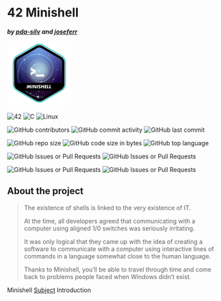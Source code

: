 # 42 Minishell

***by [pda-silv](https://github.com/PBento96) and [joseferr](https://github.com/Drkpulse)***

![Minishell 42](https://github.com/mcombeau/mcombeau/blob/main/42_badges/minishelle.png)

![42](https://img.shields.io/badge/-42-black?style=for-the-badge&logo=42&logoColor=white)
![C](https://img.shields.io/badge/c-%2300599C.svg?style=for-the-badge&logo=c&logoColor=white)
![Linux](https://img.shields.io/badge/Linux-FCC624?style=for-the-badge&logo=linux&logoColor=black)

![GitHub contributors](https://img.shields.io/github/contributors/PBento96/minishell)
![GitHub commit activity](https://img.shields.io/github/commit-activity/t/PBento96/minishell)
![GitHub last commit](https://img.shields.io/github/last-commit/PBento96/minishell)

![GitHub repo size](https://img.shields.io/github/repo-size/PBento96/minishell)
![GitHub code size in bytes](https://img.shields.io/github/languages/code-size/PBento96/minishell)
![GitHub top language](https://img.shields.io/github/languages/top/PBento96/minishell)

![GitHub Issues or Pull Requests](https://img.shields.io/github/issues-pr-raw/PBento96/minishell)
![GitHub Issues or Pull Requests](https://img.shields.io/github/issues-pr-closed-raw/PBento96/minishell)

![GitHub Issues or Pull Requests](https://img.shields.io/github/issues-raw/PBento96/minishell)
![GitHub Issues or Pull Requests](https://img.shields.io/github/issues-closed-raw/PBento96/minishell)

## About the project

> The existence of shells is linked to the very existence of IT.
>
> At the time, all developers agreed that communicating with a computer using aligned 1/0 switches was seriously irritating.
>
> It was only logical that they came up with the idea of creating a software to communicate with a computer using interactive lines of commands in a language somewhat close to the human language.
>
> Thanks to Minishell, you’ll be able to travel through time and come back to problems people faced when Windows didn’t exist.
>
Minishell [Subject](./docs/en.subject.pdf) Introduction
